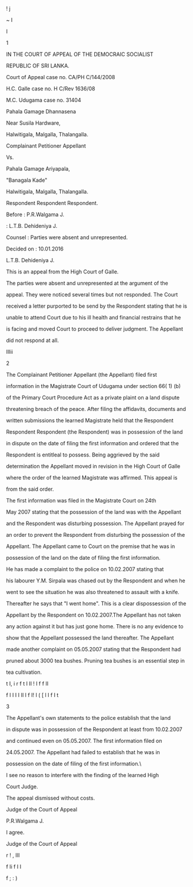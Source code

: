 ! j

~ I

I

1

IN THE COURT OF APPEAL OF THE DEMOCRAIC SOCIALIST

REPUBLIC OF SRI LANKA.

Court of Appeal case no. CA/PH C/144/2008

H.C. Galle case no. H C/Rev 1636/08

M.C. Udugama case no. 31404

Pahala Gamage Dhannasena

Near Susila Hardware,

Halwitigala, Malgalla, Thalangalla.

Complainant Petitioner Appellant

Vs.

Pahala Gamage Ariyapala,

"Banagala Kade"

Halwitigala, Malgalla, Thalangalla.

Respondent Respondent Respondent.

Before : P.R.Walgama J.

: L.T.B. Dehideniya J.

Counsel : Parties were absent and unrepresented.

Decided on : 10.01.2016

L.T.B. Dehideniya J.

This is an appeal from the High Court of Galle.

The parties were absent and unrepresented at the argument of the

appeal. They were noticed several times but not responded. The Court

received a letter purported to be send by the Respondent stating that he is

unable to attend Court due to his ill health and financial restrains that he

is facing and moved Court to proceed to deliver judgment. The Appellant

did not respond at all.

IIIii

2

The Complainant Petitioner Appellant (the Appellant) filed first

information in the Magistrate Court of Udugama under section 66( 1) (b)

of the Primary Court Procedure Act as a private plaint on a land dispute

threatening breach of the peace. After filing the affidavits, documents and

written submissions the learned Magistrate held that the Respondent

Respondent Respondent (the Respondent) was in possession of the land

in dispute on the date of filing the first information and ordered that the

Respondent is entitleal to possess. Being aggrieved by the said

determination the Appellant moved in revision in the High Court of Galle

where the order of the learned Magistrate was affirmed. This appeal is

from the said order.

The first information was filed in the Magistrate Court on 24th

May 2007 stating that the possession of the land was with the Appellant

and the Respondent was disturbing possession. The Appellant prayed for

an order to prevent the Respondent from disturbing the possession of the

Appellant. The Appellant came to Court on the premise that he was in

possession of the land on the date of filing the first information.

He has made a complaint to the police on 10.02.2007 stating that

his labourer Y.M. Sirpala was chased out by the Respondent and when he

went to see the situation he was also threatened to assault with a knife.

Thereafter he says that "I went home". This is a clear dispossession of the

Appellant by the Respondent on 10.02.2007.The Appellant has not taken

any action against it but has just gone home. There is no any evidence to

show that the Appellant possessed the land thereafter. The Appellant

made another complaint on 05.05.2007 stating that the Respondent had

pruned about 3000 tea bushes. Pruning tea bushes is an essential step in

tea cultivation.

t I, i r f t I Il ! I f f II

f I I I I II I f I! I ( [ l I f I t

3

The Appellant's own statements to the police establish that the land

in dispute was in possession of the Respondent at least from 10.02.2007

and continued even on 05.05.2007. The first information filed on

24.05.2007. The Appellant had failed to establish that he was in

possession on the date of filing of the first information.\

I see no reason to interfere with the finding of the learned High

Court Judge.

The appeal dismissed without costs.

Judge of the Court of Appeal

P.R.Walgama J.

I agree.

Judge of the Court of Appeal

r ! , III

f Ii f I I

f ; : )
